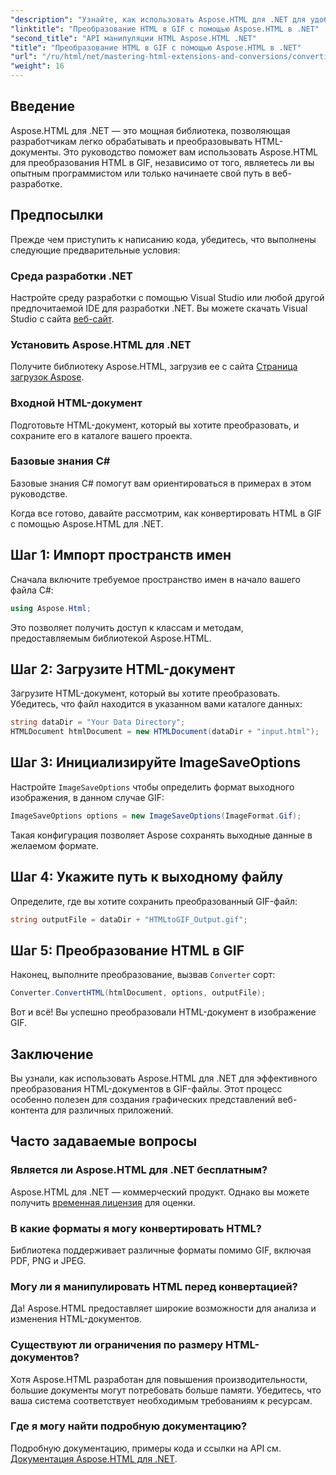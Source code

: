 ```yaml
---
"description": "Узнайте, как использовать Aspose.HTML для .NET для удобного преобразования HTML-документов в GIF-изображения. Это подробное пошаговое руководство поможет вам в этом."
"linktitle": "Преобразование HTML в GIF с помощью Aspose.HTML в .NET"
"second_title": "API манипуляции HTML Aspose.HTML .NET"
"title": "Преобразование HTML в GIF с помощью Aspose.HTML в .NET"
"url": "/ru/html/net/mastering-html-extensions-and-conversions/converting-html-to-gif/"
"weight": 16
---
```


## Введение

Aspose.HTML для .NET — это мощная библиотека, позволяющая разработчикам легко обрабатывать и преобразовывать HTML-документы. Это руководство поможет вам использовать Aspose.HTML для преобразования HTML в GIF, независимо от того, являетесь ли вы опытным программистом или только начинаете свой путь в веб-разработке.

## Предпосылки

Прежде чем приступить к написанию кода, убедитесь, что выполнены следующие предварительные условия:

### Среда разработки .NET 

Настройте среду разработки с помощью Visual Studio или любой другой предпочитаемой IDE для разработки .NET. Вы можете скачать Visual Studio с сайта [веб-сайт](https://visualstudio.microsoft.com/downloads/).

### Установить Aspose.HTML для .NET

Получите библиотеку Aspose.HTML, загрузив ее с сайта [Страница загрузок Aspose](https://releases.aspose.com/html/net/).

### Входной HTML-документ

Подготовьте HTML-документ, который вы хотите преобразовать, и сохраните его в каталоге вашего проекта.

### Базовые знания C#

Базовые знания C# помогут вам ориентироваться в примерах в этом руководстве.

Когда все готово, давайте рассмотрим, как конвертировать HTML в GIF с помощью Aspose.HTML для .NET.

## Шаг 1: Импорт пространств имен

Сначала включите требуемое пространство имен в начало вашего файла C#:

```csharp
using Aspose.Html;
```

Это позволяет получить доступ к классам и методам, предоставляемым библиотекой Aspose.HTML.

## Шаг 2: Загрузите HTML-документ

Загрузите HTML-документ, который вы хотите преобразовать. Убедитесь, что файл находится в указанном вами каталоге данных:

```csharp
string dataDir = "Your Data Directory";
HTMLDocument htmlDocument = new HTMLDocument(dataDir + "input.html");
```

## Шаг 3: Инициализируйте ImageSaveOptions

Настройте `ImageSaveOptions` чтобы определить формат выходного изображения, в данном случае GIF:

```csharp
ImageSaveOptions options = new ImageSaveOptions(ImageFormat.Gif);
```

Такая конфигурация позволяет Aspose сохранять выходные данные в желаемом формате.

## Шаг 4: Укажите путь к выходному файлу

Определите, где вы хотите сохранить преобразованный GIF-файл:

```csharp
string outputFile = dataDir + "HTMLtoGIF_Output.gif";
```

## Шаг 5: Преобразование HTML в GIF

Наконец, выполните преобразование, вызвав `Converter` сорт:

```csharp
Converter.ConvertHTML(htmlDocument, options, outputFile);
```

Вот и всё! Вы успешно преобразовали HTML-документ в изображение GIF.

## Заключение

Вы узнали, как использовать Aspose.HTML для .NET для эффективного преобразования HTML-документов в GIF-файлы. Этот процесс особенно полезен для создания графических представлений веб-контента для различных приложений.

## Часто задаваемые вопросы

### Является ли Aspose.HTML для .NET бесплатным?  
Aspose.HTML для .NET — коммерческий продукт. Однако вы можете получить [временная лицензия](https://purchase.conholdate.com/temporary-license/) для оценки.

### В какие форматы я могу конвертировать HTML?  
Библиотека поддерживает различные форматы помимо GIF, включая PDF, PNG и JPEG.

### Могу ли я манипулировать HTML перед конвертацией?  
Да! Aspose.HTML предоставляет широкие возможности для анализа и изменения HTML-документов.

### Существуют ли ограничения по размеру HTML-документов?  
Хотя Aspose.HTML разработан для повышения производительности, большие документы могут потребовать больше памяти. Убедитесь, что ваша система соответствует необходимым требованиям к ресурсам.

### Где я могу найти подробную документацию?  
Подробную документацию, примеры кода и ссылки на API см. [Документация Aspose.HTML для .NET](https://reference.aspose.com/html/net/).